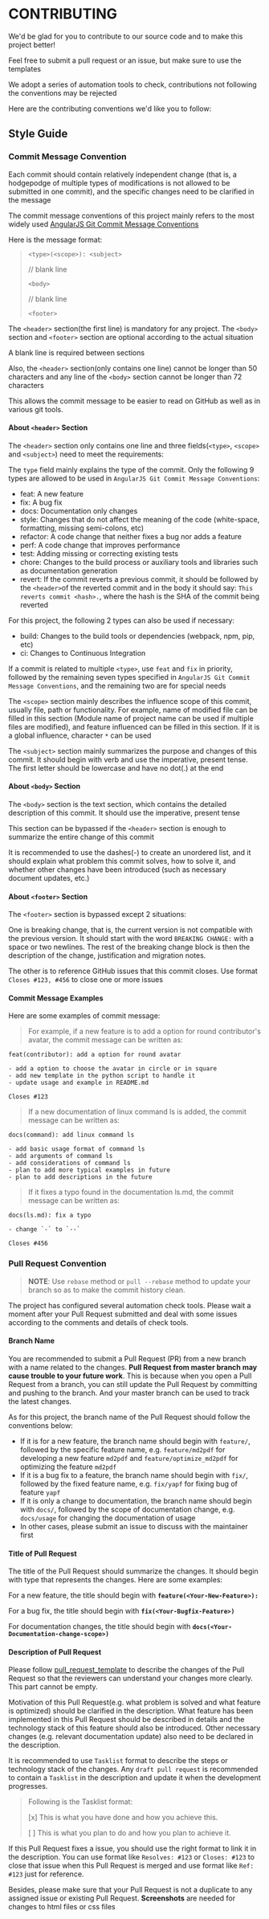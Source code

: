 # CONTRIBUTING

We'd be glad for you to contribute to our source code and to make this project better!

Feel free to submit a pull request or an issue, but make sure to use the templates

We adopt a series of automation tools to check, contributions not following the conventions may be rejected

Here are the contributing conventions we'd like you to follow:

## Style Guide

### Commit Message Convention

Each commit should contain relatively independent change (that is, a hodgepodge of multiple types of modifications is not allowed to be submitted in one commit), and the specific changes need to be clarified in the message

The commit message conventions of this project mainly refers to the most widely used [AngularJS Git Commit Message Conventions](https://docs.google.com/document/d/1QrDFcIiPjSLDn3EL15IJygNPiHORgU1_OOAqWjiDU5Y/edit#heading=h.uyo6cb12dt6w)

Here is the message format:

> `<type>(<scope>): <subject>`
>
> // blank line
>
> `<body>`
>
> // blank line
>
> `<footer>`

The `<header>` section(the first line) is mandatory for any project. The `<body>` section and `<footer>` section are optional according to the actual situation

A blank line is required between sections

Also, the `<header>` section(only contains one line) cannot be longer than 50 characters and any line of the `<body>` section cannot be longer than 72 characters

This allows the commit message to be easier to read on GitHub as well as in various git tools.

#### About `<header>` Section

The `<header>` section only contains one line and three fields(`<type>`, `<scope>` and `<subject>`) need to meet the requirements:

The `type` field mainly explains the type of the commit. Only the following 9 types are allowed to be used in `AngularJS Git Commit Message Conventions`:

- feat: A new feature
- fix: A bug fix
- docs: Documentation only changes
- style: Changes that do not affect the meaning of the code (white-space, formatting, missing semi-colons, etc)
- refactor: A code change that neither fixes a bug nor adds a feature
- perf: A code change that improves performance
- test: Adding missing or correcting existing tests
- chore: Changes to the build process or auxiliary tools and libraries such as documentation generation
- revert: If the commit reverts a previous commit, it should be followed by the `<header>`of the reverted commit and in the body it should say: `This reverts commit <hash>.`, where the hash is the SHA of the commit being reverted

For this project, the following 2 types can also be used if necessary:

- build: Changes to the build tools or dependencies (webpack, npm, pip, etc)
- ci: Changes to Continuous Integration

If a commit is related to multiple `<type>`, use `feat` and `fix` in priority, followed by the remaining seven types specified in `AngularJS Git Commit Message Conventions`, and the remaining two are for special needs

The `<scope>` section mainly describes the influence scope of this commit, usually file, path or functionality. For example, name of modified file can be filled in this section (Module name of project name can be used if multiple files are modified), and feature influenced can be filled in this section. If it is a global influence, character `*` can be used

The `<subject>` section mainly summarizes the purpose and changes of this commit. It should begin with verb and use the imperative, present tense. The first letter should be lowercase and have no dot(.) at the end

#### About `<body>` Section

The `<body>` section is the text section, which contains the detailed description of this commit. It should use the imperative, present tense

This section can be bypassed if the `<header>` section is enough to summarize the entire change of this commit

It is recommended to use the dashes(-) to create an unordered list, and it should explain what problem this commit solves, how to solve it, and whether other changes have been introduced (such as necessary document updates, etc.)

#### About `<footer>` Section

The `<footer>` section is bypassed except 2 situations:

One is breaking change, that is, the current version is not compatible with the previous version. It should start with the word `BREAKING CHANGE:` with a space or two newlines. The rest of the breaking change block is then the description of the change, justification and migration notes.

The other is to reference GitHub issues that this commit closes. Use format `Closes #123, #456` to close one or more issues

#### Commit Message Examples

Here are some examples of commit message:

> For example, if a new feature is to add a option for round contributor's avatar, the commit message can be written as:

```text
feat(contributor): add a option for round avatar

- add a option to choose the avatar in circle or in square
- add new template in the python script to handle it
- update usage and example in README.md

Closes #123
```

> If a new documentation of linux command ls is added, the commit message can be written as:

```text
docs(command): add linux command ls

- add basic usage format of command ls
- add arguments of command ls
- add considerations of command ls
- plan to add more typical examples in future
- plan to add descriptions in the future
```

> If it fixes a typo found in the documentation ls.md, the commit message can be written as:

```text
docs(ls.md): fix a typo

- change `-` to `--`

Closes #456
```

### Pull Request Convention

> **NOTE**: Use `rebase` method or `pull --rebase` method to update your branch so as to make the commit history clean.

The project has configured several automation check tools. Please wait a moment after your Pull Request submitted and deal with some issues according to the comments and details of check tools.

#### Branch Name

You are recommended to submit a Pull Request (PR) from a new branch with a name related to the changes. **Pull Request from master branch may cause trouble to your future work**. This is because when you open a Pull Request from a branch, you can still update the Pull Request by committing and pushing to the branch. And your master branch can be used to track the latest changes.

As for this project, the branch name of the Pull Request should follow the conventions below:

- If it is for a new feature, the branch name should begin with `feature/`, followed by the specific feature name, e.g. `feature/md2pdf` for developing a new feature `md2pdf` and `feature/optimize_md2pdf` for optimizing the feature `md2pdf`
- If it is a bug fix to a feature, the branch name should begin with `fix/`, followed by the fixed feature name, e.g. `fix/yapf` for fixing bug of feature `yapf`
- If it is only a change to documentation, the branch name should begin with `docs/`, followed by the scope of documentation change, e.g. `docs/usage` for changing the documentation of usage
- In other cases, please submit an issue to discuss with the maintainer first

#### Title of Pull Request

The title of the Pull Request should summarize the changes. It should begin with type that represents the changes. Here are some examples:

For a new feature, the title should begin with **`feature(<Your-New-Feature>):`**

For a bug fix, the title should begin with **`fix(<Your-Bugfix-Feature>)`**

For documentation changes, the title should begin with **`docs(<Your-Documentation-change-scope>)`**

#### Description of Pull Request

Please follow [pull_request_template](.github/PULL_REQUEST_TEMPLATE.md) to describe the changes of the Pull Request so that the reviewers can understand your changes more clearly. This part cannot be empty.

Motivation of this Pull Request(e.g. what problem is solved and what feature is optimized) should be clarified in the description. What feature has been implemented in this Pull Request should be described in details and the technology stack of this feature should also be introduced. Other necessary changes (e.g. relevant documentation update) also need to be declared in the description.

It is recommended to use `Tasklist` format to describe the steps or technology stack of the changes. Any `draft pull request` is recommended to contain a `Tasklist` in the description and update it when the development progresses.

> Following is the Tasklist format:
>
> [x] This is what you have done and how you achieve this.
>
> [ ] This is what you plan to do and how you plan to achieve it.

If this Pull Request fixes a issue, you should use the right format to link it in the description. You can use format like `Resolves: #123` or `Closes: #123` to close that issue when this Pull Request is merged and use format like `Ref: #123` just for reference.

Besides, please make sure that your Pull Request is not a duplicate to any assigned issue or existing Pull Request. **Screenshots** are needed for changes to html files or css files
